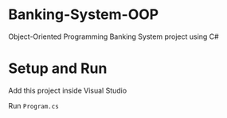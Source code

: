# Banking-System-OOP
Object-Oriented Programming Banking System project using C#

# Setup and Run
Add this project inside Visual Studio

Run `Program.cs`

